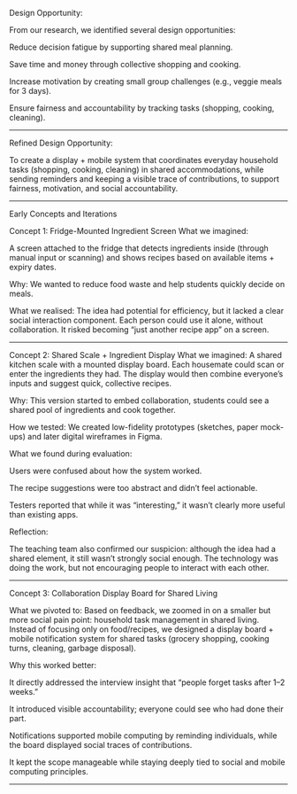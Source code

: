 Design Opportunity:

From our research, we identified several design opportunities:

Reduce decision fatigue by supporting shared meal planning.

Save time and money through collective shopping and cooking.

Increase motivation by creating small group challenges (e.g., veggie meals for 3 days).

Ensure fairness and accountability by tracking tasks (shopping, cooking, cleaning).

_____________________________________________________________________________________________________________________________________

Refined Design Opportunity:

To create a display + mobile system that coordinates everyday household tasks (shopping, cooking, cleaning) in shared accommodations, while sending reminders and keeping a visible trace of contributions, to support fairness, motivation, and social accountability.
_____________________________________________________________________________________________________________________________________

Early Concepts and Iterations
   
   
Concept 1: Fridge-Mounted Ingredient Screen
What we imagined:

 A screen attached to the fridge that detects ingredients inside (through manual input or scanning) and shows recipes based on available items + expiry dates.


Why:
 We wanted to reduce food waste and help students quickly decide on meals.


What we realised:
 The idea had potential for efficiency, but it lacked a clear social interaction component. Each person could use it alone, without collaboration. It risked becoming “just another recipe app” on a screen.

_____________________________________________________________________________________________________________________________________


Concept 2: Shared Scale + Ingredient Display
What we imagined:
 A shared kitchen scale with a mounted display board. Each housemate could scan or enter the ingredients they had. The display would then combine everyone’s inputs and suggest quick, collective recipes.


Why:
 This version started to embed collaboration, students could see a shared pool of ingredients and cook together.


How we tested:
 We created low-fidelity prototypes (sketches, paper mock-ups) and later digital wireframes in Figma.


What we found during evaluation:

Users were confused about how the system worked.

The recipe suggestions were too abstract and didn’t feel actionable.

Testers reported that while it was “interesting,” it wasn’t clearly more useful than existing apps.


Reflection:

 The teaching team also confirmed our suspicion: although the idea had a shared element, it still wasn’t strongly social enough. The technology was doing the work, but not encouraging people to interact with each other.

_____________________________________________________________________________________________________________________________________


Concept 3: Collaboration Display Board for Shared Living

What we pivoted to:
 Based on feedback, we zoomed in on a smaller but more social pain point: household task management in shared living. Instead of focusing only on food/recipes, we designed a display board + mobile notification system for shared tasks (grocery shopping, cooking turns, cleaning, garbage disposal).


Why this worked better:


It directly addressed the interview insight that “people forget tasks after 1–2 weeks.”

It introduced visible accountability; everyone could see who had done their part.

Notifications supported mobile computing by reminding individuals, while the board displayed social traces of contributions.

It kept the scope manageable while staying deeply tied to social and mobile computing principles.

_____________________________________________________________________________________________________________________________________




